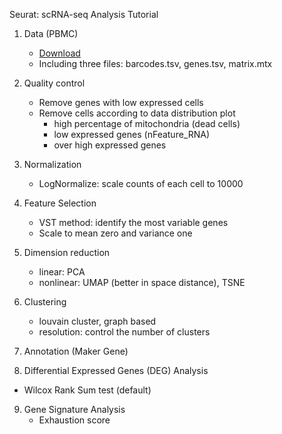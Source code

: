 Seurat: scRNA-seq Analysis Tutorial

1. Data (PBMC)
   - [Download](https://satijalab.org/seurat/articles/pbmc3k_tutorial.html)
   - Including three files: barcodes.tsv, genes.tsv, matrix.mtx
2. Quality control
   - Remove genes with low expressed cells
   - Remove cells according to data distribution plot
     - high percentage of mitochondria (dead cells)
     - low expressed genes (nFeature_RNA)
     - over high expressed genes
3. Normalization
   - LogNormalize: scale counts of each cell to 10000
4. Feature Selection
   - VST method: identify the most variable genes
   - Scale to mean zero and variance one
5. Dimension reduction
   - linear: PCA
   - nonlinear: UMAP (better in space distance),  TSNE
6. Clustering
   - louvain cluster, graph based
   - resolution: control the number of clusters
7. Annotation (Maker Gene)

8.  Differential Expressed Genes (DEG) Analysis
   - Wilcox Rank Sum test (default)

9. Gene Signature Analysis
   - Exhaustion score
